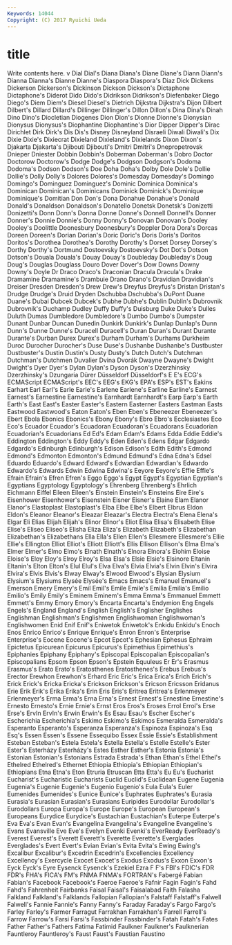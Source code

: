 ```yaml
---
Keywords: 14044 
Copyright: (C) 2017 Ryuichi Ueda
---
```


# title

Write contents here.
v Dial Dial's Diana Diana's Diane Diane's Diann
Diann's Dianna Dianna's Dianne Dianne's Diaspora Diaspora's Diaz Dick Dickens
Dickerson Dickerson's Dickinson Dickson Dickson's Dictaphone Dictaphone's Diderot Dido Dido's
Didrikson Didrikson's Diefenbaker Diego Diego's Diem Diem's Diesel Diesel's Dietrich
Dijkstra Dijkstra's Dijon Dilbert Dilbert's Dillard Dillard's Dillinger Dillinger's Dillon
Dillon's Dina Dina's Dinah Dino Dino's Diocletian Diogenes Dion Dion's
Dionne Dionne's Dionysian Dionysus Dionysus's Diophantine Diophantine's Dior Dipper Dipper's
Dirac Dirichlet Dirk Dirk's Dis Dis's Disney Disneyland Disraeli Diwali
Diwali's Dix Dixie Dixie's Dixiecrat Dixieland Dixieland's Dixielands Dixon Dixon's
Djakarta Djakarta's Djibouti Djibouti's Dmitri Dmitri's Dnepropetrovsk Dnieper Dniester Dobbin
Dobbin's Doberman Doberman's Dobro Doctor Doctorow Doctorow's Dodge Dodge's Dodgson
Dodgson's Dodoma Dodoma's Dodson Dodson's Doe Doha Doha's Dolby Dole
Dole's Dollie Dollie's Dolly Dolly's Dolores Dolores's Domesday Domesday's Domingo
Domingo's Dominguez Dominguez's Dominic Dominica Dominica's Dominican Dominican's Dominicans Dominick
Dominick's Dominique Dominique's Domitian Don Don's Dona Donahue Donahue's Donald
Donald's Donaldson Donaldson's Donatello Donetsk Donetsk's Donizetti Donizetti's Donn Donn's
Donna Donne Donne's Donnell Donnell's Donner Donner's Donnie Donnie's Donny
Donny's Donovan Donovan's Dooley Dooley's Doolittle Doonesbury Doonesbury's Doppler Dora
Dora's Dorcas Doreen Doreen's Dorian Dorian's Doric Doric's Doris Doris's
Doritos Doritos's Dorothea Dorothea's Dorothy Dorothy's Dorset Dorsey Dorsey's Dorthy
Dorthy's Dortmund Dostoevsky Dostoevsky's Dot Dot's Dotson Dotson's Douala Douala's
Douay Douay's Doubleday Doubleday's Doug Doug's Douglas Douglass Douro Dover
Dover's Dow Downs Downy Downy's Doyle Dr Draco Draco's Draconian
Dracula Dracula's Drake Dramamine Dramamine's Drambuie Drano Drano's Dravidian Dravidian's
Dreiser Dresden Dresden's Drew Drew's Dreyfus Dreyfus's Dristan Dristan's Drudge
Drudge's Druid Dryden Dschubba Dschubba's DuPont Duane Duane's Dubai Dubcek
Dubcek's Dubhe Dubhe's Dublin Dublin's Dubrovnik Dubrovnik's Duchamp Dudley Duffy
Duffy's Duisburg Duke Duke's Dulles Duluth Dumas Dumbledore Dumbledore's Dumbo
Dumbo's Dumpster Dunant Dunbar Duncan Dunedin Dunkirk Dunkirk's Dunlap Dunlap's
Dunn Dunn's Dunne Dunne's Duracell Duracell's Duran Duran's Durant Durante
Durante's Durban Durex Durex's Durham Durham's Durhams Durkheim Duroc Durocher
Durocher's Duse Duse's Dushanbe Dushanbe's Dustbuster Dustbuster's Dustin Dustin's Dusty
Dusty's Dutch Dutch's Dutchman Dutchman's Dutchmen Duvalier Dvina Dvorák Dwayne
Dwayne's Dwight Dwight's Dyer Dyer's Dylan Dylan's Dyson Dyson's Dzerzhinsky
Dzerzhinsky's Dzungaria Dürer Düsseldorf Düsseldorf's E E's ECG's ECMAScript ECMAScript's
EEC's EEG's EKG's EPA's ESP's EST's Eakins Earhart Earl Earl's
Earle Earle's Earlene Earlene's Earline Earline's Earnest Earnest's Earnestine Earnestine's
Earnhardt Earnhardt's Earp Earp's Earth Earth's East East's Easter Easter's
Eastern Easterner Easters Eastman Easts Eastwood Eastwood's Eaton Eaton's Eben
Eben's Ebeneezer Ebeneezer's Ebert Ebola Ebonics Ebonics's Ebony Ebony's Ebro
Ebro's Ecclesiastes Eco Eco's Ecuador Ecuador's Ecuadoran Ecuadoran's Ecuadorans Ecuadorian
Ecuadorian's Ecuadorians Ed Ed's Edam Edam's Edams Edda Eddie Eddie's
Eddington Eddington's Eddy Eddy's Eden Eden's Edens Edgar Edgardo Edgardo's
Edinburgh Edinburgh's Edison Edison's Edith Edith's Edmond Edmond's Edmonton Edmonton's
Edmund Edmund's Edna Edna's Edsel Eduardo Eduardo's Edward Edward's Edwardian
Edwardian's Edwardo Edwardo's Edwards Edwin Edwina Edwina's Eeyore Eeyore's Effie
Effie's Efrain Efrain's Efren Efren's Eggo Eggo's Egypt Egypt's Egyptian
Egyptian's Egyptians Egyptology Egyptology's Ehrenberg Ehrenberg's Ehrlich Eichmann Eiffel Eileen
Eileen's Einstein Einstein's Einsteins Eire Eire's Eisenhower Eisenhower's Eisenstein Eisner
Eisner's Elaine Elam Elanor Elanor's Elastoplast Elastoplast's Elba Elbe Elbe's
Elbert Elbrus Eldon Eldon's Eleanor Eleanor's Eleazar Eleazar's Electra Electra's
Elena Elena's Elgar Eli Elias Elijah Elijah's Elinor Elinor's Eliot
Elisa Elisa's Elisabeth Elise Elise's Eliseo Eliseo's Elisha Eliza Eliza's
Elizabeth Elizabeth's Elizabethan Elizabethan's Elizabethans Ella Ella's Ellen Ellen's Ellesmere
Ellesmere's Ellie Ellie's Ellington Elliot Elliot's Elliott Elliott's Ellis Ellison
Ellison's Elma Elma's Elmer Elmer's Elmo Elmo's Elnath Elnath's Elnora
Elnora's Elohim Eloise Eloise's Eloy Eloy's Elroy Elroy's Elsa Elsa's
Elsie Elsie's Elsinore Eltanin Eltanin's Elton Elton's Elul Elul's Elva
Elva's Elvia Elvia's Elvin Elvin's Elvira Elvira's Elvis Elvis's Elway
Elway's Elwood Elwood's Elysian Elysium Elysium's Elysiums Elysée Elysée's Emacs
Emacs's Emanuel Emanuel's Emerson Emery Emery's Emil Emil's Emile Emile's
Emilia Emilia's Emilio Emilio's Emily Emily's Eminem Eminem's Emma Emma's
Emmanuel Emmett Emmett's Emmy Emory Emory's Encarta Encarta's Endymion Eng
Engels Engels's England England's English English's Englisher Englishes Englishman Englishman's
Englishmen Englishwoman Englishwoman's Englishwomen Enid Enif Enif's Eniwetok Eniwetok's Enkidu
Enkidu's Enoch Enos Enrico Enrico's Enrique Enrique's Enron Enron's Enterprise
Enterprise's Eocene Eocene's Epcot Epcot's Ephesian Ephesus Ephraim Epictetus Epicurean
Epicurus Epicurus's Epimethius Epimethius's Epiphanies Epiphany Epiphany's Episcopal Episcopalian Episcopalian's
Episcopalians Epsom Epson Epson's Epstein Equuleus Er Er's Erasmus Erasmus's
Erato Erato's Eratosthenes Eratosthenes's Erebus Erebus's Erector Erewhon Erewhon's Erhard
Eric Eric's Erica Erica's Erich Erich's Erick Erick's Ericka Ericka's
Erickson Erickson's Ericson Ericsson Eridanus Erie Erik Erik's Erika Erika's
Erin Eris Eris's Eritrea Eritrea's Erlenmeyer Erlenmeyer's Erma Erma's Erna
Erna's Ernest Ernest's Ernestine Ernestine's Ernesto Ernesto's Ernie Ernie's Ernst
Eros Eros's Eroses Errol Errol's Erse Erse's ErvIn ErvIn's Erwin
Erwin's Es Esau Esau's Escher Escher's Escherichia Escherichia's Eskimo Eskimo's
Eskimos Esmeralda Esmeralda's Esperanto Esperanto's Esperanza Esperanza's Espinoza Espinoza's Esq
Esq's Essen Essen's Essene Essequibo Essex Essie Essie's Establishment Esteban
Esteban's Estela Estela's Estella Estella's Estelle Estelle's Ester Ester's Esterházy
Esterházy's Estes Esther Esther's Estonia Estonia's Estonian Estonian's Estonians Estrada
Estrada's Ethan Ethan's Ethel Ethel's Ethelred Ethelred's Ethernet Ethiopia Ethiopia's
Ethiopian Ethiopian's Ethiopians Etna Etna's Eton Etruria Etruscan Etta Etta's
Eu Eu's Eucharist Eucharist's Eucharistic Eucharists Euclid Euclid's Euclidean Eugene
Eugenia Eugenia's Eugenie Eugenie's Eugenio Eugenio's Eula Eula's Euler Eumenides
Eumenides's Eunice Eunice's Euphrates Euphrates's Eurasia Eurasia's Eurasian Eurasian's Eurasians
Euripides Eurodollar Eurodollar's Eurodollars Europa Europa's Europe Europe's European European's
Europeans Eurydice Eurydice's Eustachian Eustachian's Euterpe Euterpe's Eva Eva's Evan
Evan's Evangelina Evangelina's Evangeline Evangeline's Evans Evansville Eve Eve's Evelyn
Evenki Evenki's EverReady EverReady's Everest Everest's Everett Everett's Everette Everette's
Everglades Everglades's Evert Evert's Evian Evian's Evita Evita's Ewing Ewing's
Excalibur Excalibur's Excedrin Excedrin's Excellencies Excellency Excellency's Exercycle Exocet Exocet's
Exodus Exodus's Exxon Exxon's Eyck Eyck's Eyre Eysenck Eysenck's Ezekiel
Ezra F F's FBI's FDIC's FDR FDR's FHA's FICA's FM's
FNMA FNMA's FORTRAN's Fabergé Fabian Fabian's Facebook Facebook's Faeroe Faeroe's
Fafnir Fagin Fagin's Fahd Fahd's Fahrenheit Fairbanks Faisal Faisal's Faisalabad
Faith Falasha Falkland Falkland's Falklands Fallopian Fallopian's Falstaff Falstaff's Falwell
Falwell's Fannie Fannie's Fanny Fanny's Faraday Faraday's Fargo Fargo's Farley
Farley's Farmer Farragut Farrakhan Farrakhan's Farrell Farrell's Farrow Farrow's Farsi
Farsi's Fassbinder Fassbinder's Fatah Fatah's Fates Father Father's Fathers Fatima
Fatimid Faulkner Faulkner's Faulknerian Fauntleroy Fauntleroy's Faust Faust's Faustian Faustino
